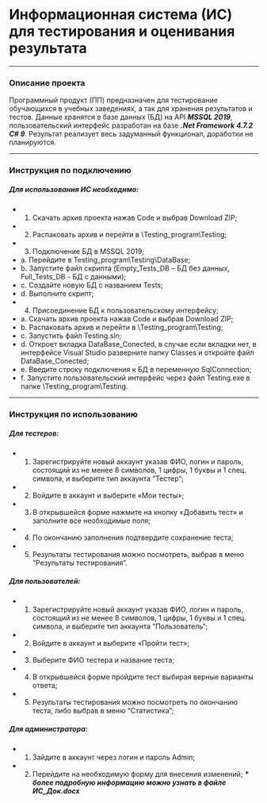 # Информационная система (ИС) для тестирования и оценивания результата
---
### Описание проекта
Программный продукт (ПП) предназначен для тестирование обучающихся в учебных заведениях, а так для хранения результатов и тестов. Данные хранятся в базе данных (БД) на API ___MSSQL 2019___, пользовательский интерфейс разработан на базе ___.Net Framework 4.7.2 С# 9___. Результат реализует весь задуманный функционал, доработки не планируются.
___
### Инструкция по подключению
##### Для использования ИС необходимо:
* 1.	Скачать архив проекта нажав Code и выбрав Download ZIP;
* 2.	Распаковать архив и перейти в \Testing_program\Testing;
* 3.	Подключение БД в MSSQL 2019;
 * a.	Перейдите в Testing_program\Testing\DataBase;
 * b.	Запустите файл скрипта (Empty_Tests_DB – БД без данных, Full_Tests_DB - БД с данными);
 * c.	Создайте новую БД с названием Tests;
 * d.	Выполните скрипт;
* 4.	Присоединение БД к пользовательскому интерфейсу;
 * a.	Скачать архив проекта нажав Code и выбрав Download ZIP;
 * b.	Распаковать архив и перейти в \Testing_program\Testing;
 * c.	Запустить файл Testing.sln;
 * d.	Откроет вкладка DataBase_Conected, в случае если вкладки нет, в интерфейсе Visual Studio разверните папку Classes и откройте файл DataBase_Conected;
 * e.	Введите строку подключения к БД в переменную SqlConnection;
 * f.	Запустите пользовательский интерфейс через файл Testing.exe в папке \Testing_program\Testing.
___
### Инструкция по использованию
##### Для тестеров:
* 1.	Зарегистрируйте новый аккаунт указав ФИО, логин и пароль, состоящий из не менее 8 символов, 1 цифры, 1 буквы и 1 спец. символа, и выберите тип аккаунта “Тестер“;
* 2.	Войдите в аккаунт и выберите «Мои тесты»;
* 3.	В открывшейся форме нажмите на кнопку «Добавить тест» и заполните все необходимые поля;
* 4.	По окончанию заполнения подтвердите сохранение теста;
* 5.	Результаты тестирования можно посмотреть, выбрав в меню “Результаты тестирования”.
##### Для пользователей:
* 1.	Зарегистрируйте новый аккаунт указав ФИО, логин и пароль, состоящий из не менее 8 символов, 1 цифры, 1 буквы и 1 спец. символа, и выберите тип аккаунта “Пользователь“;
* 2.	Войдите в аккаунт и выберите «Пройти тест»; 
* 3.	Выберите ФИО тестера и название теста;
* 4.	В открывшейся форме пройдите тест выбирая верные варианты ответа;
* 5.	Результаты тестирования можно посмотреть по окончанию теста, либо выбрав в меню “Статистика”;
##### Для администратора:
* 1.	Зайдите в аккаунт через логин и пароль Admin;
* 2.	Перейдите на необходимую форму для внесения изменений;
___* более подробную информацию можно узнать в файле ИС_Док.docx___
